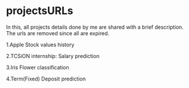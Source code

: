 # projectsURLs

In this, all projects details done by me are shared with a brief description. The urls are removed since all are expired.

1.Apple Stock values history

2.TCSiON internship: Salary prediction

3.Iris Flower classification

4.Term(Fixed) Deposit prediction

